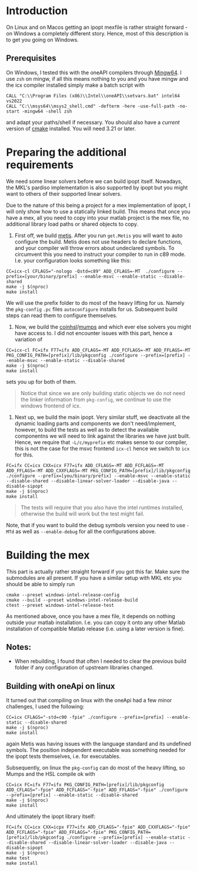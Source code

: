 # Introduction 

On Linux and on Macos getting an ipopt mexfile is rather straight forward - on Windows a completely different story. Hence, most of this description is to get you going on Windows.

## Prerequisites 

On Windows, I tested this with the oneAPI compilers through [Mingw64](https://www.mingw-w64.org/). I use `zsh` on mingw, if all this means nothing to you and you have mingw and the icx compiler installed simply make a batch script with 

```
CALL "C:\\Program Files (x86)\\Intel\\oneAPI\\setvars.bat" intel64 vs2022
CALL "C:\\msys64\\msys2_shell.cmd" -defterm -here -use-full-path -no-start -mingw64 -shell zsh
```

and adapt your paths/shell if necessary. You should also have a _current_ version of [cmake](https://cmake.org/) installed. You will need 3.21 or later.

# Preparing the additional requirements

We need some linear solvers before we can build ipopt itself. Nowadays, the MKL's pardiso implementation is also supported by ipopt but you might want to others of their supported linear solvers.

Due to the nature of this being a project for a mex implementation of ipopt, I will only show how to use a statically linked build. This means that once you have a mex, all you need to copy into your matlab project is the mex file, no additional library load paths or shared objects to copy.

1. First off, we build [metis](https://github.com/coin-or-tools/ThirdParty-Metis). After you run `get.Metis` you will want to auto configure the build. Metis does not use headers to declare functions, and your compiler will throw errors about undeclared symbols. To circumvent this you need to instruct your compiler to run in c89 mode. I.e. your configuration looks something like this:
```
CC=icx-cl CFLAGS="-nologo -Qstd=c89" ADD_CFLAGS=-MT  ./configure --prefix=[your/binary/prefix] --enable-msvc --enable-static --disable-shared
make -j $(nproc)
make install
```
We will use the prefix folder to do most of the heavy lifting for us. Namely the `pkg-config` `.pc` files `autoconfigure` installs for us. Subsequent build steps can read them to configure themselves.
1. Now, we build the [coinhsl](https://github.com/coin-or-tools/ThirdParty-HSL)/[mumps](https://github.com/coin-or-tools/ThirdParty-Mumps) and which ever else solvers you might have access to. I did not encounter issues with this part, hence a variation of 
```
CC=icx-cl FC=ifx F77=ifx ADD_CFLAGS=-MT ADD_FCFLAGS=-MT ADD_FFLAGS=-MT PKG_CONFIG_PATH=[prefix]/lib/pkgconfig ./configure --prefix=[prefix] --enable-msvc --enable-static --disable-shared
make -j $(nproc)
make install
```
sets you up for both of them. 
> Notice that since we are only building static objects we do not need the linker information from `pkg-config`, we continue to use the windows frontend of icx.

1. Next up, we build the main ipopt. Very similar stuff, we deactivate all the dynamic loading parts and components we don't need/implement, however, to build the tests as well as to detect the available componentns we will need to link against the libraries we have just built. Hence, we require that `-L/c/myprefix` etc makes sense to our compiler, this is not the case for the msvc frontend `icx-cl` hence we switch to `icx` for this.

```
FC=ifx CC=icx CXX=icx F77=ifx ADD_CFLAGS=-MT ADD_FCFLAGS=-MT ADD_FFLAGS=-MT ADD_CXXFLAGS=-MT PKG_CONFIG_PATH=[prefix]/lib/pkgconfig ./configure --prefix=[you/binary/prefix] --enable-msvc --enable-static --disable-shared --disable-linear-solver-loader --disable-java --disable-sipopt 
make -j $(nproc)
make install
```

> The tests will require that you also have the intel runtimes installed, otherwise the build will work but the test might fail.

Note, that if you want to build the debug symbols version you need to use `-MTd` as well as `--enable-debug` for all the configurations above.

# Building the mex

This part is actually rather straight forward if you got this far. Make sure the submodules are all present. If you have a similar setup with MKL etc you should be able to simply run

```
cmake --preset windows-intel-release-config
cmake --build --preset windows-intel-release-build
ctest --preset windows-intel-release-test
```

As mentioned above, once you have a mex file, it depends on nothing outside your matlab installation. I.e. you can copy it onto any other Matlab installation of compatible Matlab release (i.e. using a later version is fine).

## Notes:
- When rebuilding, I found that often I needed to clear the previous build folder if any configuration of upstream libraries changed.


## Building with oneApi on linux

It turned out that compiling on linux with the oneApi had a few minor challenges, I used the following:

```
CC=icx CFLAGS="-std=c90 -fpie" ./configure --prefix=[prefix] --enable-static --disable-shared
make -j $(nproc)
make install
```

again Metis was having issues with the language standard and its undefined symbols. The position independent executable was something needed for the ipopt tests themselves, i.e. for executables.

Subsequently, on linux the `pkg-config` can do most of the heavy lifting, so Mumps and the HSL compile ok with 

```
CC=icx FC=ifx F77=ifx PKG_CONFIG_PATH=[prefix]/lib/pkgconfig ADD_CFLAGS="-fpie" ADD_FCFLAGS="-fpie" ADD_FFLAGS="-fpie" ./configure --prefix=[prefix] --enable-static --disable-shared
make -j $(nproc)
make install
```

And ultimately the ipopt library itself:

```
FC=ifx CC=icx CXX=icpx F77=ifx ADD_CFLAGS="-fpie" ADD_CXXFLAGS="-fpie" ADD_FCFLAGS="-fpie" ADD_FFLAGS="-fpie" PKG_CONFIG_PATH=[prefix]/lib/pkgconfig ./configure --prefix=[prefix] --enable-static --disable-shared --disable-linear-solver-loader --disable-java --disable-sipopt
make -j $(nproc)
make test
make install
```